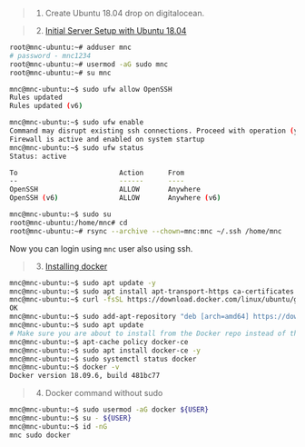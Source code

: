 
> 1. Create Ubuntu 18.04 drop on digitalocean.

> 2. [Initial Server Setup with Ubuntu 18.04](https://www.digitalocean.com/community/tutorials/initial-server-setup-with-ubuntu-18-04)
```sh
root@mnc-ubuntu:~# adduser mnc
# password - mnc1234
root@mnc-ubuntu:~# usermod -aG sudo mnc
root@mnc-ubuntu:~# su mnc

mnc@mnc-ubuntu:~$ sudo ufw allow OpenSSH
Rules updated
Rules updated (v6)

mnc@mnc-ubuntu:~$ sudo ufw enable
Command may disrupt existing ssh connections. Proceed with operation (y|n)? y
Firewall is active and enabled on system startup
mnc@mnc-ubuntu:~$ sudo ufw status
Status: active

To                         Action      From
--                         ------      ----
OpenSSH                    ALLOW       Anywhere                  
OpenSSH (v6)               ALLOW       Anywhere (v6)  

mnc@mnc-ubuntu:~$ sudo su
root@mnc-ubuntu:/home/mnc# cd
root@mnc-ubuntu:~# rsync --archive --chown=mnc:mnc ~/.ssh /home/mnc
```

Now you can login using `mnc` user also using ssh.

> 3. [Installing docker](https://www.digitalocean.com/community/tutorials/how-to-install-and-use-docker-on-ubuntu-18-04 )
```sh
mnc@mnc-ubuntu:~$ sudo apt update -y
mnc@mnc-ubuntu:~$ sudo apt install apt-transport-https ca-certificates curl software-properties-common -y
mnc@mnc-ubuntu:~$ curl -fsSL https://download.docker.com/linux/ubuntu/gpg | sudo apt-key add -
OK
mnc@mnc-ubuntu:~$ sudo add-apt-repository "deb [arch=amd64] https://download.docker.com/linux/ubuntu bionic stable"
mnc@mnc-ubuntu:~$ sudo apt update
# Make sure you are about to install from the Docker repo instead of the default Ubuntu repo:
mnc@mnc-ubuntu:~$ apt-cache policy docker-ce 
mnc@mnc-ubuntu:~$ sudo apt install docker-ce -y
mnc@mnc-ubuntu:~$ sudo systemctl status docker
mnc@mnc-ubuntu:~$ docker -v
Docker version 18.09.6, build 481bc77

```

> 4. Docker command without sudo
```sh
mnc@mnc-ubuntu:~$ sudo usermod -aG docker ${USER}
mnc@mnc-ubuntu:~$ su - ${USER}
mnc@mnc-ubuntu:~$ id -nG
mnc sudo docker

```
